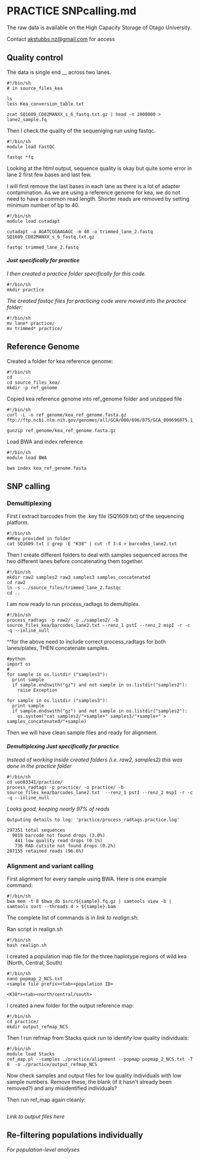 # PRACTICE SNPcalling.md

The raw data is available on the High Capacity Storage of Otago University. 

Contact akstubbs.nz@gmail.com for access

## Quality control

The data is single end __ across two lanes. 

```
#!/bin/sh
# in source_files_kea

ls
less Kea_conversion_table.txt

zcat SQ1609_CD82MANXX_s_6_fastq.txt.gz | head -n 1000000 > lane2_sample.fq
```

Then I check the quality of the sequeniging run using fastqc. 

```
#!/bin/sh
module load FastQC

fastqc *fq
```
Looking at the html output, sequence quality is okay but quite some error in lane 2 first few bases and last few.

I will first remove the last bases in each lane as there is a lot of adapter contamination. 
As we are using a reference genome for kea, we do not need to have a common read length. 
Shorter reads are removed by setting minimum number of bp to 40. 

```
#!/bin/sh
module load cutadapt

cutadapt -a AGATCGGAAGAGC -m 40 -o trimmed_lane_2.fastq SQ1609_CD82MANXX_s_6_fastq.txt.gz 

fastqc trimmed_lane_2.fastq
```
#### *Just specifically for practice*

*I then created a practice folder specifically for this code.*

```
#!/bin/sh
mkdir practice
```
*The created fastqc files for practicing code were moved into the practice folder:*

```
#!/bin/sh
mv lane* practice/
mv trimmed* practice/
```

## Reference Genome
Created a folder for kea reference genome:
```
#!/bin/sh
cd 
cd source_files_kea/
mkdir -p ref_genome
```
Copied kea reference genome into ref_genome folder and unzipped file

```
#!/bin/sh
curl -L -o ref_genome/kea_ref_genome.fasta.gz ftp://ftp.ncbi.nlm.nih.gov/genomes/all/GCA/000/696/875/GCA_000696875.1_ASM69687v1/GCA_000696875.1_ASM69687v1_genomic.fna.gz

gunzip ref_genome/kea_ref_genome.fasta.gz
```
Load BWA and index reference

```
#!/bin/sh
module load BWA

bwa index kea_ref_genome.fasta
```

## SNP calling

### Demultiplexing

First I extract barcodes from the .key file (SQ1609.txt) of the sequencing platform.

```
#!/bin/sh
##Key provided in folder
cat SQ1609.txt | grep -E "K38" | cut -f 3-4 > barcodes_lane2.txt
```
Then I create different folders to deal with samples sequenced across the two different lanes before concatenating them together.

```
#!/bin/sh
mkdir raw2 samples2 raw3 samples3 samples_concatenated
cd raw2
ln -s ../source_files/trimmed_lane_2.fastqc
cd ..
```
I am now ready to run process_radtags to demultiplex.

```
#!/bin/sh
process_radtags -p raw2/ -o ./samples2/ -b source_files_kea/barcodes_lane2.txt --renz_1 pstI --renz_2 mspI -r -c -q --inline_null
```

^^for the above need to include correct process_radtags for both lanes/plates, THEN concatenate samples. 

```
#python
import os
#
for sample in os.listdir ("samples3"):
  print sample
  if sample.endswith("gz") and not sample in os.listdir("samples2"):
    raise Exception

for sample in os.listdir ("samples3"):
  print sample
  if sample.endswith("gz") and not sample in os.listdir("samples2"):
    os.system("cat samples2/"+sample+" samples3/"+sample+" > samples_concatenated/"+sample)
```

Then we will have clean sample files and ready for alignment.

#### *Demultiplexing Just specifically for practice* 

*Instead of working inside created folders (i.e. raw2, samples2) this was done in the practice folder*

```
#!/bin/sh
cd uoo03341/practice/
process_radtags -p practice/ -o practice/ -b source_files_kea/barcodes_lane2.txt  --renz_1 pstI --renz_2 mspI -r -c -q --inline_null
```

*Looks good, keeping nearly 97% of reads*

```
Outputing details to log: 'practice/process_radtags.practice.log'

297351 total sequences
  9019 barcode not found drops (3.0%)
   441 low quality read drops (0.1%)
   736 RAD cutsite not found drops (0.2%)
287155 retained reads (96.6%)
```

### Alignment and variant calling

First alignment for every sample using BWA. Here is one example command:

```
#!/bin/sh
bwa mem -t 8 $bwa_db $src/${sample}.fq.gz | samtools view -b | samtools sort --threads 4 > ${sample}.bam
```

The complete list of commands is in *link to realign.sh*:

Ran script in realign.sh

```
#!/bin/sh
bash realign.sh
```

I created a population map file for the three haplotype regions of wild kea (North, Central, South)

```
#!/bin/sh
nano popmap_2_NCS.txt
<sample file prefix><tab><population ID>

<K38*><tab><north/central/south>

```
I created a new folder for the output reference map:

```
#!/bin/sh
cd practice/
mkdir output_refmap_NCS
```

Then I run refmap from Stacks quick run to identify low quality individuals:

```
#!/bin/sh
module load Stacks
ref_map.pl --samples ./practice/alignment --popmap popmap_2_NCS.txt -T 8  -o ./practice/output_refmap_NCS
```

Now check samples and output files for low quality individuals with low sample numbers. 
Remove these, the blank (if it hasn't already been removed?) and any misidentified individuals?

Then run ref_map again cleanly:

```

```
*Link to output files here* 

## Re-filtering populations individually

*For population-level analyses*


